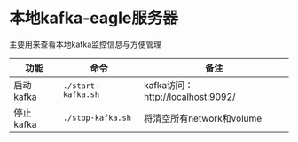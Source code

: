 # 本地kafka-eagle服务器
主要用来查看本地kafka监控信息与方便管理  

|功能|命令|备注|
| --- | --- | --- |
|启动kafka|`./start-kafka.sh`|kafka访问：[http://localhost:9092/](http://localhost:9092/)|
|停止kafka|`./stop-kafka.sh`|将清空所有network和volume|

